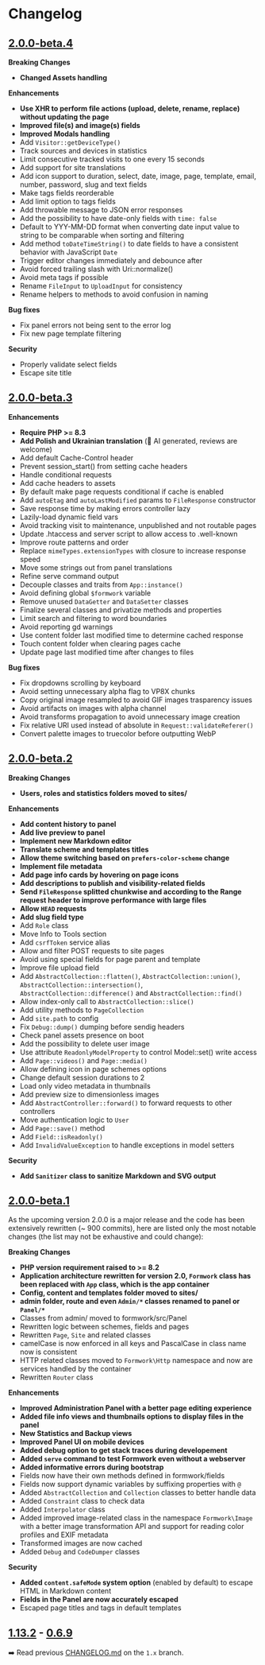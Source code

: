 # Changelog

## [2.0.0-beta.4](https://github.com/getformwork/formwork/releases/tag/2.0.0-beta.4)

**Breaking Changes**

- **Changed Assets handling**

**Enhancements**

- **Use XHR to perform file actions (upload, delete, rename, replace) without updating the page**
- **Improved file(s) and image(s) fields**
- **Improved Modals handling**
- Add `Visitor::getDeviceType()`
- Track sources and devices in statistics
- Limit consecutive tracked visits to one every 15 seconds
- Add support for site translations
- Add icon support to duration, select, date, image, page, template, email, number, password, slug and text fields
- Make tags fields reorderable
- Add limit option to tags fields
- Add throwable message to JSON error responses
- Add the possibility to have date-only fields with `time: false`
- Default to YYY-MM-DD format when converting date input value to string to be comparable when sorting and filtering
- Add method `toDateTimeString()` to date fields to have a consistent behavior with JavaScript `Date`
- Trigger editor changes immediately and debounce after
- Avoid forced trailing slash with Uri::normalize()
- Avoid meta tags if possible
- Rename `FileInput` to `UploadInput` for consistency
- Rename helpers to methods to avoid confusion in naming

**Bug fixes**
- Fix panel errors not being sent to the error log
- Fix new page template filtering

**Security**
- Properly validate select fields
- Escape site title

## [2.0.0-beta.3](https://github.com/getformwork/formwork/releases/tag/2.0.0-beta.3)

**Enhancements**

- **Require PHP >= 8.3**
- **Add Polish and Ukrainian translation** (🤖 AI generated, reviews are welcome)
- Add default Cache-Control header
- Prevent session_start() from setting cache headers
- Handle conditional requests
- Add cache headers to assets
- By default make page requests conditional if cache is enabled
- Add `autoEtag` and `autoLastModified` params to `FileResponse` constructor
- Save response time by making errors controller lazy
- Lazily-load dynamic field vars
- Avoid tracking visit to maintenance, unpublished and not routable pages
- Update .htaccess and server script to allow access to .well-known
- Improve route patterns and order
- Replace `mimeTypes.extensionTypes` with closure to increase response speed
- Move some strings out from panel translations
- Refine serve command output
- Decouple classes and traits from `App::instance()`
- Avoid defining global `$formwork` variable
- Remove unused `DataGetter` and `DataSetter` classes
- Finalize several classes and privatize methods and properties
- Limit search and filtering to word boundaries
- Avoid reporting gd warnings
- Use content folder last modified time to determine cached response
- Touch content folder when clearing pages cache
- Update page last modified time after changes to files

**Bug fixes**

- Fix dropdowns scrolling by keyboard
- Avoid setting unnecessary alpha flag to VP8X chunks
- Copy original image resampled to avoid GIF images trasparency issues
- Avoid artifacts on images with alpha channel
- Avoid transforms propagation to avoid unnecessary image creation
- Fix relative URI used instead of absolute in `Request::validateReferer()`
- Convert palette images to truecolor before outputting WebP

## [2.0.0-beta.2](https://github.com/getformwork/formwork/releases/tag/2.0.0-beta.2)

**Breaking Changes**

- **Users, roles and statistics folders moved to sites/**

**Enhancements**

- **Add content history to panel**
- **Add live preview to panel**
- **Implement new Markdown editor**
- **Translate scheme and templates titles**
- **Allow theme switching based on `prefers-color-scheme` change**
- **Implement file metadata**
- **Add page info cards by hovering on page icons**
- **Add descriptions to publish and visibility-related fields**
- **Send `FileResponse` splitted chunkwise and according to the Range request header to improve performance with large files**
- **Allow `HEAD` requests**
- **Add slug field type**
- Add `Role` class
- Move Info to Tools section
- Add `csrfToken` service alias
- Allow and filter POST requests to site pages
- Avoid using special fields for page parent and template
- Improve file upload field
- Add `AbstractCollection::flatten()`, `AbstractCollection::union()`, `AbstractCollection::intersection()`, `AbstractCollection::difference()` and `AbstractCollection::find()`
- Allow index-only call to `AbstractCollection::slice()`
- Add utility methods to `PageCollection`
- Add `site.path` to config
- Fix `Debug::dump()` dumping before sendig headers
- Check panel assets presence on boot
- Add the possibility to delete user image
- Use attribute `ReadonlyModelProperty` to control Model::set() write access
- Add `Page::videos()` and `Page::media()`
- Allow defining icon in page schemes options
- Change default session durations to 2 
- Load only video metadata in thumbnails
- Add preview size to dimensionless images
- Add `AbstractController::forward()` to forward requests to other controllers
- Move authentication logic to `User`
- Add `Page::save()` method
- Add `Field::isReadonly()`
- Add `InvalidValueException` to handle exceptions in model setters

**Security**

- **Add `Sanitizer` class to sanitize Markdown and SVG output**

## [2.0.0-beta.1](https://github.com/getformwork/formwork/releases/tag/2.0.0-beta.1)
As the upcoming version 2.0.0 is a major release and the code has been extensively rewritten (~ 900 commits), here are listed only the most notable changes (the list may not be exhaustive and could change):

**Breaking Changes**

- **PHP version requirement raised to >= 8.2**
- **Application architecture rewritten for version 2.0, `Formwork` class has been replaced with `App` class, which is the app container**
- **Config, content and templates folder moved to sites/**
- **admin folder, route and even `Admin/*` classes renamed to panel or `Panel/*`**
- Classes from admin/ moved to formwork/src/Panel
- Rewritten logic between schemes, fields and pages
- Rewritten `Page`, `Site` and related classes
- camelCase is now enforced in all keys and PascalCase in class name now is consistent
- HTTP related classes moved to `Formwork\Http` namespace and now are services handled by the container
- Rewritten `Router` class

**Enhancements**

- **Improved Administration Panel with a better page editing experience**
- **Added file info views and thumbnails options to display files in the panel**
- **New Statistics and Backup views**
- **Improved Panel UI on mobile devices**
- **Added debug option to get stack traces during developement**
- **Added `serve` command to test Formwork even without a webserver**
- **Added informative errors during bootstrap**
- Fields now have their own methods defined in formwork/fields
- Fields now support dynamic variables by suffixing properties with `@`
- Added `AbstractCollection` and `Collection` classes to better handle data
- Added `Constraint` class to check data
- Added `Interpolator` class
- Added improved image-related class in the namespace `Formwork\Image` with a better image transformation API and support for reading color profiles and EXIF metadata
- Transformed images are now cached
- Added `Debug` and `CodeDumper` classes

**Security**

- **Added `content.safeMode` system option** (enabled by default) to escape HTML in Markdown content
- **Fields in the Panel are now accurately escaped**
- Escaped page titles and tags in default templates

## [1.13.2](https://github.com/getformwork/formwork/releases/tag/1.13.2) - [0.6.9](https://github.com/getformwork/formwork/releases/tag/0.6.9)
➡️ Read previous [CHANGELOG.md](https://github.com/getformwork/formwork/blob/1.x/CHANGELOG.md) on the `1.x` branch.